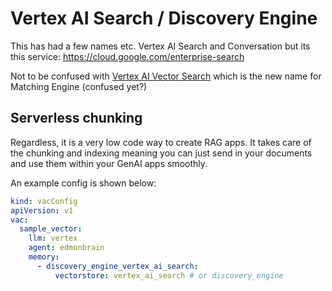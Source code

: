 # Vertex AI Search / Discovery Engine

This has had a few names etc. Vertex AI Search and Conversation but its this service: https://cloud.google.com/enterprise-search

Not to be confused with [Vertex AI Vector Search](https://cloud.google.com/vertex-ai/docs/vector-search/overview) which is the new name for Matching Engine (confused yet?)

## Serverless chunking

Regardless, it is a very low code way to create RAG apps.  It takes care of the chunking and indexing meaning you can just send in your documents and use them within your GenAI apps smoothly.

An example config is shown below:

```yaml
kind: vacConfig
apiVersion: v1
vac:
  sample_vector:
    llm: vertex
    agent: edmonbrain
    memory:
      - discovery_engine_vertex_ai_search:
          vectorstore: vertex_ai_search # or discovery_engine
```